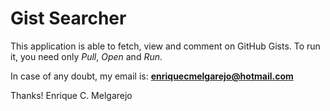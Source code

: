 # Gist Searcher

This application is able to fetch, view and comment on GitHub Gists.
To run it, you need only *Pull*, *Open* and *Run*.

In case of any doubt, my email is:
**enriquecmelgarejo@hotmail.com**

Thanks!
Enrique C. Melgarejo
